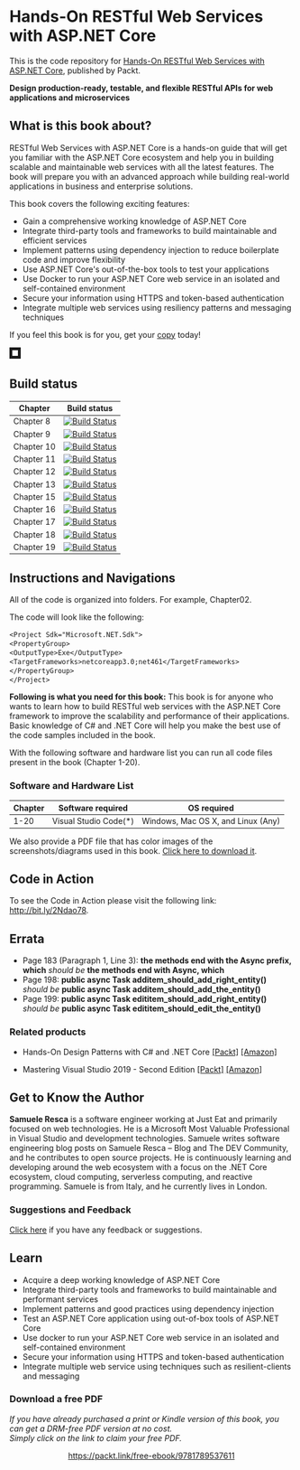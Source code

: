 


# Hands-On RESTful Web Services with ASP.NET Core

<a href="https://www.packtpub.com/in/application-development/hands-restful-web-services-aspnet-core?utm_source=github&utm_medium=repository&utm_campaign="><img src="https://www.packtpub.com/media/catalog/product/cache/e4d64343b1bc593f1c5348fe05efa4a6/9/7/9781789537611-original.png" alt="" height="256px" align="right"></a>

This is the code repository for [Hands-On RESTful Web Services with ASP.NET Core](https://www.packtpub.com/in/application-development/hands-restful-web-services-aspnet-core?utm_source=github&utm_medium=repository&utm_campaign=), published by Packt.

**Design production-ready, testable, and flexible RESTful APIs for web applications and microservices**

## What is this book about?
RESTful Web Services with ASP.NET Core is a hands-on guide that will get you familiar with the ASP.NET Core ecosystem and help you in building scalable and maintainable web services with all the latest features. The book will prepare you with an advanced approach while building real-world applications in business and enterprise solutions.

This book covers the following exciting features:
* Gain a comprehensive working knowledge of ASP.NET Core
* Integrate third-party tools and frameworks to build maintainable and efficient services
* Implement patterns using dependency injection to reduce boilerplate code and improve flexibility
* Use ASP.NET Core's out-of-the-box tools to test your applications
* Use Docker to run your ASP.NET Core web service in an isolated and self-contained environment
* Secure your information using HTTPS and token-based authentication
* Integrate multiple web services using resiliency patterns and messaging techniques

If you feel this book is for you, get your [copy](https://www.amazon.com/dp/1789537614) today!

<a href="https://www.packtpub.com/?utm_source=github&utm_medium=banner&utm_campaign=GitHubBanner"><img src="https://raw.githubusercontent.com/PacktPublishing/GitHub/master/GitHub.png" 
alt="https://www.packtpub.com/" border="5" /></a>

## Build status
| Chapter  | Build status |
| ------------- | ------------- |
| Chapter 8  | [![Build Status](https://dev.azure.com/samueleresca0753/Hands-On-RESTful-Web-Services-with-ASP.NET-Core/_apis/build/status/Chapter%208?branchName=master)](https://dev.azure.com/samueleresca0753/Hands-On-RESTful-Web-Services-with-ASP.NET-Core/_build/latest?definitionId=8&branchName=master) |
| Chapter 9  | [![Build Status](https://dev.azure.com/samueleresca0753/Hands-On-RESTful-Web-Services-with-ASP.NET-Core/_apis/build/status/Chapter%209?branchName=master)](https://dev.azure.com/samueleresca0753/Hands-On-RESTful-Web-Services-with-ASP.NET-Core/_build/latest?definitionId=9&branchName=master) |
| Chapter 10  | [![Build Status](https://dev.azure.com/samueleresca0753/Hands-On-RESTful-Web-Services-with-ASP.NET-Core/_apis/build/status/Chapter%2010?branchName=master)](https://dev.azure.com/samueleresca0753/Hands-On-RESTful-Web-Services-with-ASP.NET-Core/_build/latest?definitionId=10&branchName=master) |
| Chapter 11  | [![Build Status](https://dev.azure.com/samueleresca0753/Hands-On-RESTful-Web-Services-with-ASP.NET-Core/_apis/build/status/Chapter%2011?branchName=master)](https://dev.azure.com/samueleresca0753/Hands-On-RESTful-Web-Services-with-ASP.NET-Core/_build/latest?definitionId=11&branchName=master) |
| Chapter 12  | [![Build Status](https://dev.azure.com/samueleresca0753/Hands-On-RESTful-Web-Services-with-ASP.NET-Core/_apis/build/status/Chapter%2012?branchName=master)](https://dev.azure.com/samueleresca0753/Hands-On-RESTful-Web-Services-with-ASP.NET-Core/_build/latest?definitionId=12&branchName=master) |
| Chapter 13  | [![Build Status](https://dev.azure.com/samueleresca0753/Hands-On-RESTful-Web-Services-with-ASP.NET-Core/_apis/build/status/Chapter%2013?branchName=master)](https://dev.azure.com/samueleresca0753/Hands-On-RESTful-Web-Services-with-ASP.NET-Core/_build/latest?definitionId=13&branchName=master) |
| Chapter 15 | [![Build Status](https://dev.azure.com/samueleresca0753/Hands-On-RESTful-Web-Services-with-ASP.NET-Core/_apis/build/status/Chapter%2015?branchName=master)](https://dev.azure.com/samueleresca0753/Hands-On-RESTful-Web-Services-with-ASP.NET-Core/_build/latest?definitionId=14&branchName=master) |
| Chapter 16  | [![Build Status](https://dev.azure.com/samueleresca0753/Hands-On-RESTful-Web-Services-with-ASP.NET-Core/_apis/build/status/Chapter%2016?branchName=master)](https://dev.azure.com/samueleresca0753/Hands-On-RESTful-Web-Services-with-ASP.NET-Core/_build/latest?definitionId=15&branchName=master) |
| Chapter 17  | [![Build Status](https://dev.azure.com/samueleresca0753/Hands-On-RESTful-Web-Services-with-ASP.NET-Core/_apis/build/status/Chapter%2017?branchName=master)](https://dev.azure.com/samueleresca0753/Hands-On-RESTful-Web-Services-with-ASP.NET-Core/_build/latest?definitionId=16&branchName=master) |
| Chapter 18  | [![Build Status](https://dev.azure.com/samueleresca0753/Hands-On-RESTful-Web-Services-with-ASP.NET-Core/_apis/build/status/Chapter%2018?branchName=master)](https://dev.azure.com/samueleresca0753/Hands-On-RESTful-Web-Services-with-ASP.NET-Core/_build/latest?definitionId=17&branchName=master) |
| Chapter 19  | [![Build Status](https://dev.azure.com/samueleresca0753/Hands-On-RESTful-Web-Services-with-ASP.NET-Core/_apis/build/status/Chapter%2019?branchName=master)](https://dev.azure.com/samueleresca0753/Hands-On-RESTful-Web-Services-with-ASP.NET-Core/_build/latest?definitionId=18&branchName=master) |

## Instructions and Navigations
All of the code is organized into folders. For example, Chapter02.

The code will look like the following:
```
<Project Sdk="Microsoft.NET.Sdk">
<PropertyGroup>
<OutputType>Exe</OutputType>
<TargetFrameworks>netcoreapp3.0;net461</TargetFrameworks>
</PropertyGroup>
</Project>
```

**Following is what you need for this book:**
This book is for anyone who wants to learn how to build RESTful web services with the ASP.NET Core framework to improve the scalability and performance of their applications. Basic knowledge of C# and .NET Core will help you make the best use of the code samples included in the book.

With the following software and hardware list you can run all code files present in the book (Chapter 1-20).
### Software and Hardware List
| Chapter | Software required | OS required |
| -------- | ------------------------------------ | ----------------------------------- |
| 1-20 | Visual Studio Code(*)  | Windows, Mac OS X, and Linux (Any) |

We also provide a PDF file that has color images of the screenshots/diagrams used in this book. [Click here to download it](https://static.packt-cdn.com/downloads/9781789537611_ColorImages.pdf).

## Code in Action
To see the Code in Action please visit the following link: http://bit.ly/2Ndao78.

## Errata
* Page 183 (Paragraph 1, Line 3): **the methods end with the Async prefix, which** _should be_ **the methods end with Async, which**
* Page 198: **public async Task additem_should_add_right_entity()** _should be_ **public async Task additem_should_add_the_entity()**
* Page 199: **public async Task edititem_should_add_right_entity()** _should be_ **public async Task edititem_should_edit_the_entity()**

### Related products
* Hands-On Design Patterns with C# and .NET Core  [[Packt]](https://www.packtpub.com/application-development/hands-design-patterns-c-and-net-core?utm_source=github&utm_medium=repository&utm_campaign=) [[Amazon]](https://www.amazon.com/dp/1789133645)

* Mastering Visual Studio 2019 - Second Edition  [[Packt]](https://www.packtpub.com/in/programming/mastering-visual-studio-2019-second-edition?utm_source=github&utm_medium=repository&utm_campaign=) [[Amazon]](https://www.amazon.com/dp/1789530091)

## Get to Know the Author
**Samuele Resca**
is a software engineer working at Just Eat and primarily focused on web technologies. He is a Microsoft Most Valuable Professional in Visual Studio and development technologies. Samuele writes software engineering blog posts on Samuele Resca – Blog and The DEV Community, and he contributes to open source projects. He is continuously learning and developing around the web ecosystem with a focus on the .NET Core ecosystem, cloud computing, serverless computing, and reactive programming. Samuele is from Italy, and he currently lives in London.


### Suggestions and Feedback
[Click here](https://docs.google.com/forms/d/e/1FAIpQLSdy7dATC6QmEL81FIUuymZ0Wy9vH1jHkvpY57OiMeKGqib_Ow/viewform) if you have any feedback or suggestions.




## Learn

- Acquire a deep working knowledge of ASP.NET Core
- Integrate third-party tools and frameworks to build maintainable and performant services
- Implement patterns and good practices using dependency injection
- Test an ASP.NET Core application using out-of-box tools of ASP.NET Core
- Use docker to run your ASP.NET Core web service in an isolated and self-contained environment
- Secure your information using HTTPS and token-based authentication
- Integrate multiple web service using techniques such as resilient-clients and messaging

### Download a free PDF

 <i>If you have already purchased a print or Kindle version of this book, you can get a DRM-free PDF version at no cost.<br>Simply click on the link to claim your free PDF.</i>
<p align="center"> <a href="https://packt.link/free-ebook/9781789537611">https://packt.link/free-ebook/9781789537611 </a> </p>